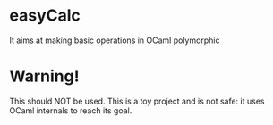 # easyCalc

It aims at making basic operations in OCaml polymorphic

# Warning!

This should NOT be used. This is a toy project and is not safe:
it uses OCaml internals to reach its goal.
